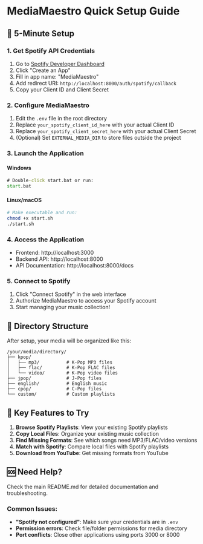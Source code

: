 # MediaMaestro Quick Setup Guide

## 🚀 5-Minute Setup

### 1. Get Spotify API Credentials
1. Go to [Spotify Developer Dashboard](https://developer.spotify.com/dashboard)
2. Click "Create an App"
3. Fill in app name: "MediaMaestro"
4. Add redirect URI: `http://localhost:8000/auth/spotify/callback`
5. Copy your Client ID and Client Secret

### 2. Configure MediaMaestro
1. Edit the `.env` file in the root directory
2. Replace `your_spotify_client_id_here` with your actual Client ID
3. Replace `your_spotify_client_secret_here` with your actual Client Secret
4. (Optional) Set `EXTERNAL_MEDIA_DIR` to store files outside the project

### 3. Launch the Application

#### Windows
```cmd
# Double-click start.bat or run:
start.bat
```

#### Linux/macOS
```bash
# Make executable and run:
chmod +x start.sh
./start.sh
```

### 4. Access the Application
- Frontend: http://localhost:3000
- Backend API: http://localhost:8000
- API Documentation: http://localhost:8000/docs

### 5. Connect to Spotify
1. Click "Connect Spotify" in the web interface
2. Authorize MediaMaestro to access your Spotify account
3. Start managing your music collection!

## 📁 Directory Structure

After setup, your media will be organized like this:

```
/your/media/directory/
├── kpop/
│   ├── mp3/          # K-Pop MP3 files
│   ├── flac/         # K-Pop FLAC files
│   └── video/        # K-Pop video files
├── jpop/             # J-Pop files
├── english/          # English music
├── cpop/             # C-Pop files
└── custom/           # Custom playlists
```

## 🔧 Key Features to Try

1. **Browse Spotify Playlists**: View your existing Spotify playlists
2. **Copy Local Files**: Organize your existing music collection
3. **Find Missing Formats**: See which songs need MP3/FLAC/video versions
4. **Match with Spotify**: Compare local files with Spotify playlists
5. **Download from YouTube**: Get missing formats from YouTube

## 🆘 Need Help?

Check the main README.md for detailed documentation and troubleshooting.

### Common Issues:
- **"Spotify not configured"**: Make sure your credentials are in `.env`
- **Permission errors**: Check file/folder permissions for media directory
- **Port conflicts**: Close other applications using ports 3000 or 8000